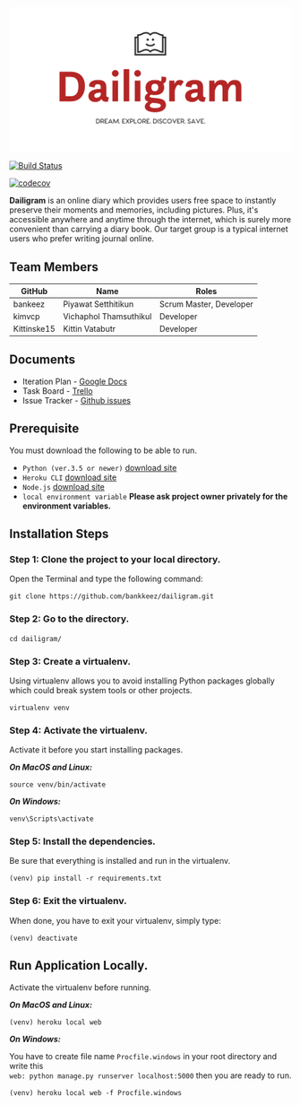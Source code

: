 ![Alt text](diary/static/pictures/logo.png)

[![Build Status](https://travis-ci.com/bankkeez/dailigram.svg?branch=master)](https://travis-ci.com/bankkeez/dailigram)

[![codecov](https://codecov.io/gh/bankkeez/dailigram/branch/master/graph/badge.svg)](https://codecov.io/gh/bankkeez/dailigram)

**Dailigram** is an online diary which provides users free space to instantly preserve their moments and memories, including pictures. Plus, it's accessible anywhere and anytime through the internet, which is surely more convenient than carrying a diary book.
Our target group is a typical internet users who prefer writing journal online. 

## Team Members

GitHub       |           Name           |               Roles
-------------|--------------------------|-------------------------------------
bankeez      |   Piyawat Setthitikun    |       Scrum Master, Developer
kimvcp       |   Vichaphol Thamsuthikul |              Developer
Kittinske15  |   Kittin Vatabutr        |              Developer

## Documents

- Iteration Plan - [Google Docs](https://docs.google.com/document/d/1y1627RIie1AMI3jERJbZHnNt9rR0pr2baXCQTu89Q1I/edit?usp=sharing)
- Task Board - [Trello](https://trello.com/b/F2yv7lWS/dailigram-project)  
- Issue Tracker - [Github issues](https://github.com/bankkeez/dailigram/issues)

## Prerequisite

You must download the following to be able to run.

- `Python (ver.3.5 or newer)` [download site](https://www.python.org/downloads/)
- `Heroku CLI` [download site](https://devcenter.heroku.com/articles/heroku-cli)
- `Node.js` [download site](https://nodejs.org/en/download/package-manager/)
- `local environment variable` **Please ask project owner privately for the environment variables.**

## Installation Steps

### Step 1: Clone the project to your local directory.

Open the Terminal and type the following command:

    git clone https://github.com/bankkeez/dailigram.git

### Step 2: Go to the directory.

    cd dailigram/

### Step 3: Create a virtualenv.

Using virtualenv allows you to avoid installing Python packages globally which could break system tools or other projects.

    virtualenv venv

### Step 4: Activate the virtualenv.

Activate it before you start installing packages.

***On MacOS and Linux:***

    source venv/bin/activate

***On Windows:***

    venv\Scripts\activate

### Step 5: Install the dependencies.

Be sure that everything is installed and run in the virtualenv.

    (venv) pip install -r requirements.txt

### Step 6: Exit the virtualenv.

When done, you have to exit your virtualenv, simply type:

    (venv) deactivate

## Run Application Locally.

Activate the virtualenv before running.

***On MacOS and Linux:***

    (venv) heroku local web

***On Windows:***

You have to create file name `Procfile.windows` in your root directory and write this  
`web: python manage.py runserver localhost:5000` then you are ready to run.
    
    (venv) heroku local web -f Procfile.windows


